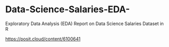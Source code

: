 # Data-Science-Salaries-EDA-
Exploratory Data Analysis (EDA) Report on Data Science Salaries Dataset in R



https://posit.cloud/content/6100641
